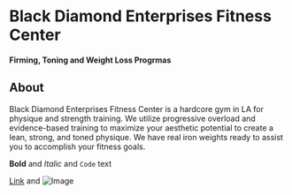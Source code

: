 # Black Diamond Enterprises Fitness Center
#### Firming, Toning and Weight Loss Progrmas


## About
Black Diamond Enterprises Fitness Center is a hardcore gym in LA for physique and strength training. We utilize progressive overload and evidence-based training to maximize your aesthetic potential to create a lean, strong, and toned physique.
We have real iron weights ready to assist you to accomplish your fitness goals.
 

**Bold** and _Italic_ and `Code` text

[Link](url) and ![Image](src)
